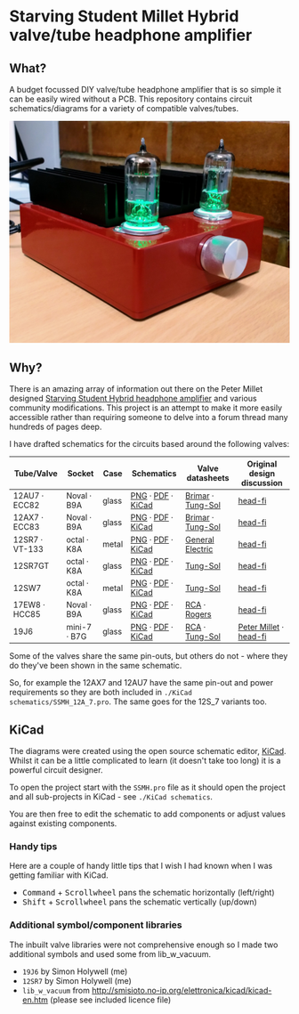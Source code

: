 # Starving Student Millet Hybrid valve/tube headphone amplifier

## What?

A budget focussed DIY valve/tube headphone amplifier that is so simple it can be easily wired without a PCB.
This repository contains circuit schematics/diagrams for a variety of compatible valves/tubes.

![My SSMH](./simon_holywell.jpg)

## Why?

There is an amazing array of information out there on the Peter Millet designed [Starving Student Hybrid headphone amplifier][pm-ssmh] and various community modifications.
This project is an attempt to make it more easily accessible rather than requiring someone to delve into a forum thread many hundreds of pages deep.

I have drafted schematics for the circuits based around the following valves:

| Tube/Valve | Socket | Case | Schematics | Valve datasheets | Original design discussion |
|-|-|-|-|-|-|
| 12AU7 · ECC82 | Noval · B9A | glass | [PNG][12au7:png] · [PDF][12au7:pdf] · [KiCad][12au7:pro] | [Brimar][12au7:brimar] · [Tung-Sol][12au7:tung-sol] | [head-fi][12au7:head-fi] |
| 12AX7 · ECC83 | Noval · B9A | glass | [PNG][12ax7:png] · [PDF][12ax7:pdf] · [KiCad][12ax7:pro] | [Brimar][12ax7:brimar] · [Tung-Sol][12ax7:tung-sol] | [head-fi][12ax7:head-fi] |
| 12SR7 · VT-133 | octal · K8A | metal | [PNG][12sr7:png] · [PDF][12sr7:pdf] · [KiCad][12sr7:pro] | [General Electric][12sr7:ge] | [head-fi][12sr7:head-fi] |
| 12SR7GT | octal · K8A | glass | [PNG][12sr7gt:png] · [PDF][12sr7gt:pdf] · [KiCad][12sr7gt:pro] | [Tung-Sol][12sr7gt:tung-sol] | [head-fi][12sr7gt:head-fi] |
| 12SW7 | octal · K8A | metal | [PNG][12sw7:png] · [PDF][12sw7:pdf] · [KiCad][12sw7:pro] | [Tung-Sol][12SW7:tung-sol] | [head-fi][12sw7:head-fi] |
| 17EW8 · HCC85 | Noval · B9A | glass | [PNG][17ew8:png] · [PDF][17ew8:pdf] · [KiCad][17ew8:pro] | [RCA][17ew8:rca] · [Rogers][17ew8:rogers] | [head-fi][17ew8:head-fi] |
| 19J6 | mini-7 · B7G | glass | [PNG][19j6:png] · [PDF][19j6:pdf] · [KiCad][19j6:pro] | [RCA][19j6:rca] · [Tung-Sol][19j6:tung-sol] | [Peter Millet][19j6:pm] · [head-fi][19j6:head-fi] |

[12au7:png]: ./Exported%20schematics/SSMH_12A_7.png "Schematic exported as an image"
[12au7:pdf]: ./Exported%20schematics/SSMH_12A_7.pdf "Schematic exported as a PDF"
[12au7:pro]: ./KiCad%20schematics/SSMH_12A_7.pro "KiCad schematic file"
[12au7:brimar]: ./Datasheets/12AU7%20-%20Brimar.pdf "Brimar 12AU7 datasheet PDF"
[12au7:tung-sol]: ./Datasheets/12AU7%20-%20Tung-Sol.pdf "Tung-Sol 12AU7 datasheet PDF"
[12au7:head-fi]: https://www.head-fi.org/threads/millett-starving-student-hybrid-amp.319231/page-259#post-6024902 "12AU7 forum design discussion"

[12ax7:png]: ./Exported%20schematics/SSMH_12A_7.png "Schematic exported as an image"
[12ax7:pdf]: ./Exported%20schematics/SSMH_12A_7.pdf "Schematic exported as a PDF"
[12ax7:pro]: ./KiCad%20schematics/SSMH_12A_7.pro "KiCad schematic file"
[12ax7:brimar]: ./Datasheets/12AX7%20-%20Brimar.pdf "Brimar 12AX7 datasheet PDF"
[12ax7:tung-sol]: ./Datasheets/12AX7%20-%20Tung-Sol.pdf "Tung-Sol 12AX7 datasheet PDF"
[12ax7:head-fi]: https://www.head-fi.org/threads/millett-starving-student-hybrid-amp.319231/page-259#post-6024902 "12AX7 forum design discussion"

[12sr7:png]: ./Exported%20schematics/SSMH_12S_7.png "Schematic exported as an image"
[12sr7:pdf]: ./Exported%20schematics/SSMH_12S_7.pdf "Schematic exported as a PDF"
[12sr7:pro]: ./KiCad%20schematics/SSMH_12S_7.pro "KiCad schematic file"
[12sr7:ge]: ./Datasheets/12SR7%20-%20General%20Electric.pdf "General Electric 12SR7 datasheet PDF"
[12sr7:head-fi]: https://www.head-fi.org/threads/millett-starving-student-hybrid-amp.319231/post-5584511 "12SR7 forum design discussion"

[12sr7gt:png]: ./Exported%20schematics/SSMH_12S_7.png "Schematic exported as an image"
[12sr7gt:pdf]: ./Exported%20schematics/SSMH_12S_7.pdf "Schematic exported as a PDF"
[12sr7gt:pro]: ./KiCad%20schematics/SSMH_12S_7.pro "KiCad schematic file"
[12sr7gt:Tung-Sol]: ./Datasheets/12SR7GT%20-%20Tung-Sol.pdf "Tung-Sol 12SR7GT datasheet PDF"
[12sr7gt:head-fi]: https://www.head-fi.org/threads/millett-starving-student-hybrid-amp.319231/post-5584511 "12SR7GT forum design discussion"

[12sw7:png]: ./Exported%20schematics/SSMH_12S_7.png "Schematic exported as an image"
[12sw7:pdf]: ./Exported%20schematics/SSMH_12S_7.pdf "Schematic exported as a PDF"
[12sw7:pro]: ./KiCad%20schematics/SSMH_12S_7.pro "KiCad schematic file"
[12sw7:rca]: ./Datasheets/12SW7%20-%20RCA.pdf "RCA 12SW7 datasheet PDF"
[12sw7:tung-sol]: ./Datasheets/12SW7%20-%20Tung-Sol.pdf "Tung-Sol 12SW7 datasheet PDF"
[12sw7:head-fi]: https://www.head-fi.org/threads/millett-starving-student-hybrid-amp.319231/post-5584511 "12SW7 forum design discussion"

[17ew8:png]: ./Exported%20schematics/SSMH_17EW8.png "Schematic exported as an image"
[17ew8:pdf]: ./Exported%20schematics/SSMH_17EW8.pdf "Schematic exported as a PDF"
[17ew8:pro]: ./KiCad%20schematics/SSMH_17EW8.pro "KiCad schematic file"
[17ew8:rca]: ./Datasheets/17EW8%20-%20RCA.pdf "RCA 17EW8 datasheet PDF"
[17ew8:rogers]: ./Datasheets/17EW8%20-%20Rogers.pdf "Rogers 17EW8 datasheet PDF"
[17ew8:head-fi]: https://www.head-fi.org/threads/millett-starving-student-hybrid-amp.319231/post-6514939 "17EW8 forum design discussion"

[19j6:png]: ./Exported%20schematics/SSMH_19J6.png "Schematic exported as an image"
[19j6:pdf]: ./Exported%20schematics/SSMH_19J6.pdf "Schematic exported as a PDF"
[19j6:pro]: ./KiCad%20schematics/SSMH_19J6.pro "KiCad schematic file"
[19j6:rca]: ./Datasheets/19J6%20-%20RCA.pdf "RCA 19J6 datasheet PDF"
[19j6:tung-sol]: ./Datasheets/19J6%20-%20Tung-Sol.pdf "Tung-Sol 19J6 datasheet PDF"
[19j6:pm]: http://pmillett.com/starving.htm "Peter Millet design"
[19j6:head-fi]: https://www.head-fi.org/threads/millett-starving-student-hybrid-amp.319231/post-6514939 "19J6 forum design discussion"

Some of the valves share the same pin-outs, but others do not - where they do they've been shown in the same schematic.

So, for example the 12AX7 and 12AU7 have the same pin-out and power requirements so they are both included in `./KiCad schematics/SSMH_12A_7.pro`.
The same goes for the 12S_7 variants too.

[pm-ssmh]: http://pmillett.com/starving.htm

## KiCad

The diagrams were created using the open source schematic editor, [KiCad][kicad].
Whilst it can be a little complicated to learn (it doesn't take too long) it is a powerful circuit designer.

To open the project start with the `SSMH.pro` file as it should open the project and all sub-projects in KiCad - see `./KiCad schematics`.

You are then free to edit the schematic to add components or adjust values against existing components.

[kicad]: https://kicad-pcb.org/

### Handy tips

Here are a couple of handy little tips that I wish I had known when I was getting familiar with KiCad.

* <kbd>Command</kbd> + <kbd>Scrollwheel</kbd> pans the schematic horizontally (left/right)
* <kbd>Shift</kbd> + <kbd>Scrollwheel</kbd> pans the schematic vertically (up/down)

### Additional symbol/component libraries

The inbuilt valve libraries were not comprehensive enough so I made two additional symbols and used some from lib_w_vacuum.

* `19J6` by Simon Holywell (me)
* `12SR7` by Simon Holywell (me)
* `lib_w_vacuum` from http://smisioto.no-ip.org/elettronica/kicad/kicad-en.htm (please see included licence file)